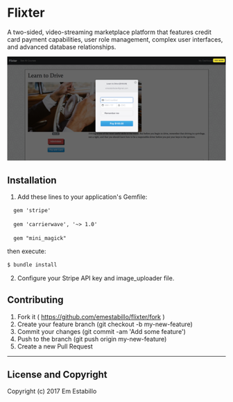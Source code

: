 # Flixter

A two-sided, video-streaming marketplace platform that features credit card payment capabilities, user role management, complex user interfaces, and advanced database relationships.

![flixter](app/assets/images/flixter.png)

## Installation

1. Add these lines to your application's Gemfile:
```
  gem 'stripe'

  gem 'carrierwave', '~> 1.0'

  gem "mini_magick"
```

  then execute:

```ruby
$ bundle install
```

2. Configure your Stripe API key and image_uploader file.

## Contributing

1. Fork it ( https://github.com/emestabillo/flixter/fork )
2. Create your feature branch (git checkout -b my-new-feature)
3. Commit your changes (git commit -am 'Add some feature')
4. Push to the branch (git push origin my-new-feature)
5. Create a new Pull Request

---

## License and Copyright

Copyright (c) 2017 Em Estabillo